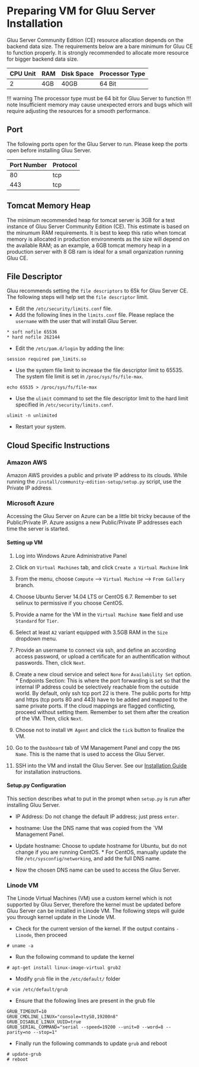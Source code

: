 # Preparing VM for Gluu Server Installation
Gluu Server Community Edition (CE) resource allocation depends on the backend data size. The requirements below are a bare minimum for Gluu CE to function properly. It is strongly recommended to allocate more resource for bigger backend data size.

|CPU Unit       |       RAM     |       Disk Space      | Processor Type|
|---------------|---------------|-----------------------|-------------------------|
|       2       |       4GB     |       40GB            |		64 Bit       |

!!! warning
    The processor type must be 64 bit for Gluu Server to function
!!! note
    Insufficient memory may cause unexpected errors and bugs which will require adjusting the resources for a smooth performance.

## Port
The following ports open for the Gluu Server to run. Please keep the ports open before installing Gluu Server.

|       Port Number     |       Protocol        |
|-----------------------|-----------------------|
|       80              |       tcp             |
|       443             |       tcp             |

## Tomcat Memory Heap

The minimum recommended heap for tomcat server is 3GB for a test instance of Gluu Server Community Edition (CE). This estimate is based on the minumum RAM requirements. It is best to keep this ratio when tomcat memory is allocated in production environments as the size will depend on the available RAM; as an example, a 6GB tomcat memory heap in a production server with 8 GB ram is ideal for a small organization running Gluu CE.

## File Descriptor
Gluu recommends setting the `file descriptors` to 65k for Gluu Server CE. The following steps will help set the `file descriptor` limit.

* Edit the `/etc/security/limits.conf` file.
* Add the following lines in the `limits.conf` file. Please replace the `username` with the user that will install Gluu Server.

```
* soft nofile 65536
* hard nofile 262144
```

* Edit the `/etc/pam.d/login` by adding the line:
```
session required pam_limits.so
```
* Use the system file limit to increase the file descriptor limit to 65535. The system file limit is set in `/proc/sys/fs/file-max`.
```
echo 65535 > /proc/sys/fs/file-max
```

* Use the `ulimit` command to set the file descriptor limit to the hard limit specified in `/etc/security/limits.conf`.
```
ulimit -n unlimited
```
* Restart your system.

## Cloud Specific Instructions

### Amazon AWS

Amazon AWS provides a public and private IP address to its clouds. While
running the `/install/community-edition-setup/setup.py` script, use the
Private IP address.

### Microsoft Azure

Accessing the Gluu Server on Azure can be a little bit tricky because of
the Public/Private IP. Azure assigns a new Public/Private IP
addresses each time the server is started. 

#### Setting up VM
1. Log into Windows Azure Administrative Panel

2. Click on `Virtual Machines` tab, and click `Create a Virtual Machine` link

3. From the menu, choose `Compute` --> `Virtual Machine` --> `From Gallery` branch.

4. Choose Ubuntu Server 14.04 LTS or CentOS 6.7. Remember to set selinux
   to permissive if you choose CentOS.

5. Provide a name for the VM in the `Virtual Machine Name` field and use
`Standard` for `Tier`.

6. Select at least `A2` variant equipped with 3.5GB RAM in the `Size`
dropdown menu.

7. Provide an username to connect via ssh, and define an according
   access password, or upload a certificate for an authentification
   without passwords. Then, click `Next`.

8. Create a new cloud service and select `None` for `Availability Set`
   option.
        * Endpoints Section: This is where the port forwarding is set so
      that the internal IP address could be selectively reachable from
      the outside world. By default, only ssh tcp port 22 is there. The
      public ports for http and https (tcp ports 80 and 443) have to be
      added and mapped to the same private ports. If the cloud mappings
      are flagged conflicting, proceed without setting them. Remember to
      set them after the creation of the VM. Then, click `Next`.

9. Choose not to install `VM Agent` and click the `tick` button to
   finalize the VM.

10. Go to the `Dashboard` tab of VM Management Panel and copy the `DNS
    Name`. This is the name that is used to access the Gluu Server.

11. SSH into the VM and install the Gluu Server. See our [Installation Guide](./install.md) for
    installation instructions.

#### Setup.py Configuration
This section describes what to put in the prompt when `setup.py` is run
after installing Gluu Server.

* IP Address: Do not change the default IP address; just press `enter`.

* hostname: Use the DNS name that was copied from the `VM Management Panel.

* Update hostname: Choose to update hostname for Ubuntu, but do not
  change if you are running CentOS.
        * For CentOS, manually update the file `/etc/sysconfig/networking`, and add the full DNS name.

* Now the chosen DNS name can be used to access the Gluu Server.

### Linode VM

The Linode Virtual Machines (VM) use a custom kernel which is not supported by Gluu Server, therefore the kernel must be updated before Gluu Server can be installed in Linode VM. The following steps will guide you through kernel update in the Linode VM.

* Check for the current version of the kernel. If the output contains `-Linode`, then proceed
```
# uname -a
```

* Run the following command to update the kernel
```
# apt-get install linux-image-virtual grub2
```

* Modify `grub` file in the `/etc/default/` folder
```
# vim /etc/default/grub
```

  * Ensure that the following lines are present in the grub file
```
GRUB_TIMEOUT=10
GRUB_CMDLINE_LINUX="console=ttyS0,19200n8"
GRUB_DISABLE_LINUX_UUID=true
GRUB_SERIAL_COMMAND="serial --speed=19200 --unit=0 --word=8 --parity=no --stop=1"
```

* Finally run the following commands to update `grub` and reboot
```
# update-grub
# reboot
```
